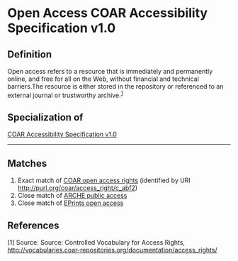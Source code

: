 # Open Access COAR Accessibility Specification v1.0

## Definition
Open access refers to a resource that is immediately and permanently online, and free for all on the Web, without financial and technical barriers.The resource is either stored in the repository or referenced to an external journal or trustworthy archive.<sup>[1](#fn1)</sup>

## Specialization of 
[COAR Accessibility Specification v1.0](../entities/COAR_Accessibility_Specification_v_1_0.md)

---

## Matches
1. Exact match of [COAR open access rights](https://vocabularies.coar-repositories.org/access_rights/c_abf2/) (identified by URI http://purl.org/coar/access_right/c_abf2)
2. Close match of [ARCHE public access](https://vocabs.acdh.oeaw.ac.at/archeaccessrestrictions/public)
3. Close match of [EPrints open access](http://purl.org/eprint/accessRights/OpenAccess)

## References
<a name="fn1">\[1\]</a> Source: Source: Controlled Vocabulary for Access Rights, http://vocabularies.coar-repositories.org/documentation/access_rights/
